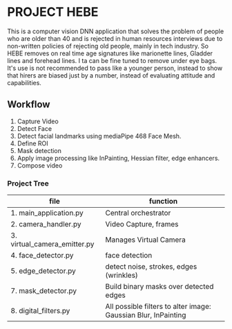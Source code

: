 # PROJECT HEBE

This is a computer vision DNN application that solves the problem of people who are older than 40 and is rejected in human
resources interviews due to non-written policies of rejecting old people, mainly in tech industry. So HEBE removes on real
time age signatures like marionette lines, Gladder lines and forehead lines. I ta can be fine tuned to remove under eye
bags.
It's use is not recommended to pass like a younger person, instead to show that hirers are biased just by a number, instead
of evaluating attitude and capabilities.

## Workflow

1. Capture Video
2. Detect Face
3. Detect facial landmarks using mediaPipe 468 Face Mesh.
4. Define ROI
5. Mask detection
6. Apply image processing like InPainting, Hessian filter, edge enhancers.
7. Compose video

### Project Tree

| file                         | function                                                       |
| ---------------------------- | -------------------------------------------------------------- |
| 1. main_application.py       | Central orchestrator                                           |
| 2. camera_handler.py         | Video Capture, frames                                          |
| 3. virtual_camera_emitter.py | Manages Virtual Camera                                         |
| 4. face_detector.py          | face detection                                                 |
| 5. edge_detector.py          | detect noise, strokes, edges (wrinkles)                        |
| 7. mask_detector.py          | Build binary masks over detected edges                         |
| 8. digital_filters.py        | All possible filters to alter image: Gaussian Blur, InPainting |
